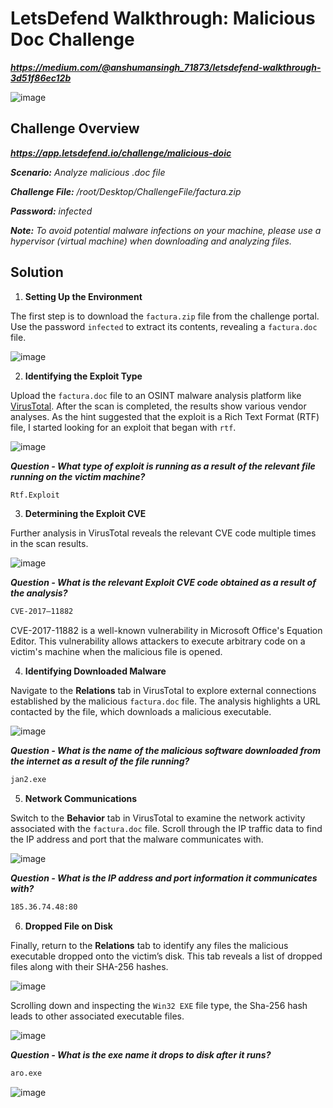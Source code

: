 # LetsDefend Walkthrough: Malicious Doc Challenge
***https://medium.com/@anshumansingh_71873/letsdefend-walkthrough-3d51f86ec12b***

![image](https://github.com/user-attachments/assets/4ed47e12-bcc8-4972-b65e-6c756805431d)

## Challenge Overview
***https://app.letsdefend.io/challenge/malicious-doic***

***Scenario:** Analyze malicious .doc file*

***Challenge File:** /root/Desktop/ChallengeFile/factura.zip*

***Password:** infected*

***Note:** To avoid potential malware infections on your machine, please use a hypervisor (virtual machine) when downloading and analyzing files.*

## Solution
1. **Setting Up the Environment**
   
The first step is to download the `factura.zip` file from the challenge portal. Use the password `infected` to extract its contents, revealing a `factura.doc` file.

![image](https://github.com/user-attachments/assets/f7c0be43-5f91-4b6f-bc40-c5c8fbc0d718)

2. **Identifying the Exploit Type**
   
Upload the `factura.doc` file to an OSINT malware analysis platform like [VirusTotal](https://www.virustotal.com/gui/home/upload). After the scan is completed, the results show various vendor analyses. As the hint suggested that the exploit is a Rich Text Format (RTF) file, I started looking for an exploit that began with `rtf`.

![image](https://github.com/user-attachments/assets/c2c8c7d4-f615-43e7-a199-b93ac0583c5c)

***Question - What type of exploit is running as a result of the relevant file running on the victim machine?***

```bash
Rtf.Exploit
```

3. **Determining the Exploit CVE**
   
Further analysis in VirusTotal reveals the relevant CVE code multiple times in the scan results.

![image](https://github.com/user-attachments/assets/a60411c8-ea3c-47bf-a09f-daa8f9764ff9)

***Question - What is the relevant Exploit CVE code obtained as a result of the analysis?***

```bash
CVE-2017–11882
```

CVE-2017-11882 is a well-known vulnerability in Microsoft Office's Equation Editor. This vulnerability allows attackers to execute arbitrary code on a victim's machine when the malicious file is opened.

4. **Identifying Downloaded Malware**
   
Navigate to the **Relations** tab in VirusTotal to explore external connections established by the malicious `factura.doc` file. The analysis highlights a URL contacted by the file, which downloads a malicious executable.

![image](https://github.com/user-attachments/assets/b2294729-1e21-4326-9dd5-1304273ea821)

***Question - What is the name of the malicious software downloaded from the internet as a result of the file running?***

```bash
jan2.exe
```

5. **Network Communications**
   
Switch to the **Behavior** tab in VirusTotal to examine the network activity associated with the `factura.doc` file. Scroll through the IP traffic data to find the IP address and port that the malware communicates with.

![image](https://github.com/user-attachments/assets/263bb3de-4589-4a5c-aa85-d5b2da8f0d58)

***Question - What is the IP address and port information it communicates with?***

```bash
185.36.74.48:80
```

6. **Dropped File on Disk**
   
Finally, return to the **Relations** tab to identify any files the malicious executable dropped onto the victim’s disk. This tab reveals a list of dropped files along with their SHA-256 hashes.

![image](https://github.com/user-attachments/assets/219d3bac-24b7-4f79-b28f-b224ffdd4662)

Scrolling down and inspecting the `Win32 EXE` file type, the Sha-256 hash leads to other associated executable files.

![image](https://github.com/user-attachments/assets/b2fdd454-159e-4774-88bb-00f8a797ab4b)

***Question - What is the exe name it drops to disk after it runs?***

```bash
aro.exe
```

![image](https://github.com/user-attachments/assets/23436b35-6910-469c-8585-bccb650ca421)
